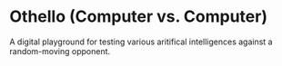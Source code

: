 # Othello (Computer vs. Computer)
A digital playground for testing various aritifical intelligences against a random-moving opponent.
